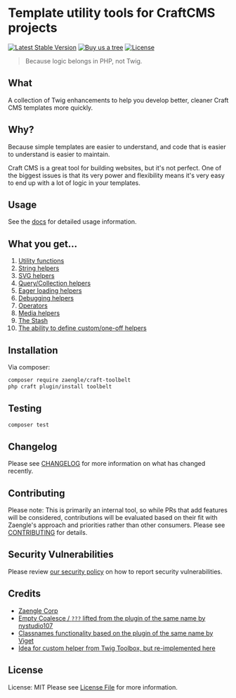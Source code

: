 # Template utility tools for CraftCMS projects

[![Latest Stable Version](http://poser.pugx.org/zaengle/craft-conventions/v)](https://packagist.org/packages/zaengle/craft-conventions) [![Buy us a tree](https://img.shields.io/badge/Treeware-%F0%9F%8C%B3-lightgreen)](https://plant.treeware.earth/zaengle/craft-toolbelt) [![License](http://poser.pugx.org/zaengle/craft-conventions/license)](https://packagist.org/packages/zaengle/craft-conventions)

> Because logic belongs in PHP, not Twig.

## What

A collection of Twig enhancements to help you develop better, cleaner Craft CMS templates more quickly.

## Why?

Because simple templates are easier to understand, and code that is easier to understand is easier to maintain.

Craft CMS is a great tool for building websites, but it's not perfect. One of the biggest issues is that its very
power and flexibility means it's very easy to end up with a lot of logic in your templates.

## Usage

See the [docs](https://craft-toolbelt.zaengle.com/) for detailed usage information.

## What you get...

1. [Utility functions](./docs/01-utility-fns.md)
2. [String helpers](./docs/01.5-string-helpers.md)
3. [SVG helpers](./docs/02-svg-helpers.md)
4. [Query/Collection helpers](./docs/03-query-helpers.md)
5. [Eager loading helpers](./docs/04-eager-loading-helpers.md)
6. [Debugging helpers](./docs/05-debugging-helpers.md)
7. [Operators](./docs/06-operators.md)
8. [Media helpers](./docs/08-media-helpers.md)
9. [The Stash](./09-docstash.md)
10. [The ability to define custom/one-off helpers](./docs/07-custom.md)

## Installation

Via composer:

```bash
composer require zaengle/craft-toolbelt
php craft plugin/install toolbelt
```

## Testing

```bash
composer test
```

## Changelog

Please see [CHANGELOG](CHANGELOG.md) for more information on what has changed recently.

## Contributing

Please note: This is primarily an internal tool, so while PRs that add features will be considered, contributions will be evaluated based on their fit with Zaengle's approach and priorities rather than other consumers. Please see [CONTRIBUTING](.github/CONTRIBUTING.md) for details.

## Security Vulnerabilities

Please review [our security policy](./.github/SECURITY.md) on how to report security vulnerabilities.

## Credits

- [Zaengle Corp](https://github.com/zaengle)
- [Empty Coalesce / `???` lifted from the plugin of the same name by nystudio107](https://github.com/nystudio107/craft-emptycoalesce)
- [Classnames functionality based on the plugin of the same name by Viget](https://github.com/vigetlabs/craft-classnames)
- [Idea for custom helper from Twig Toolbox, but re-implemented here](https://github.com/oof-bar/craft-twig-toolbox)

## License

License: MIT
Please see [License File](LICENSE.md) for more information.




